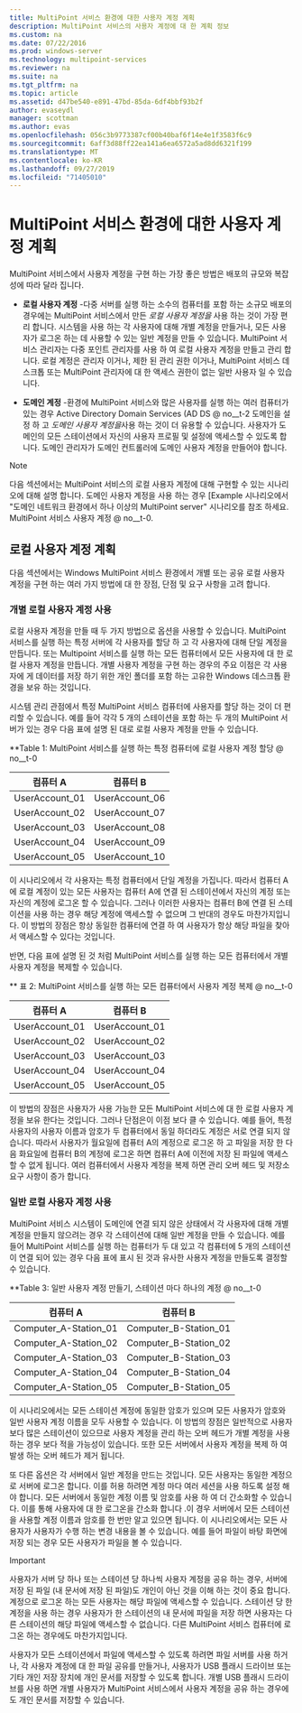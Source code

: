 ```yaml
---
title: MultiPoint 서비스 환경에 대한 사용자 계정 계획
description: MultiPoint 서비스의 사용자 계정에 대 한 계획 정보
ms.custom: na
ms.date: 07/22/2016
ms.prod: windows-server
ms.technology: multipoint-services
ms.reviewer: na
ms.suite: na
ms.tgt_pltfrm: na
ms.topic: article
ms.assetid: d47be540-e891-47bd-85da-6df4bbf93b2f
author: evaseydl
manager: scottman
ms.author: evas
ms.openlocfilehash: 056c3b9773387cf00b40baf6f14e4e1f3583f6c9
ms.sourcegitcommit: 6aff3d88ff22ea141a6ea6572a5ad8dd6321f199
ms.translationtype: MT
ms.contentlocale: ko-KR
ms.lasthandoff: 09/27/2019
ms.locfileid: "71405010"
---
```

# <a name="plan-user-accounts-for-your-multipoint-services-environment"></a>MultiPoint 서비스 환경에 대한 사용자 계정 계획
MultiPoint 서비스에서 사용자 계정을 구현 하는 가장 좋은 방법은 배포의 규모와 복잡성에 따라 달라 집니다.  
  
-   **로컬 사용자 계정** -다중 서버를 실행 하는 소수의 컴퓨터를 포함 하는 소규모 배포의 경우에는 MultiPoint 서비스에서 만든 *로컬 사용자 계정을* 사용 하는 것이 가장 편리 합니다. 시스템을 사용 하는 각 사용자에 대해 개별 계정을 만들거나, 모든 사용자가 로그온 하는 데 사용할 수 있는 일반 계정을 만들 수 있습니다. MultiPoint 서비스 관리자는 다중 포인트 관리자를 사용 하 여 로컬 사용자 계정을 만들고 관리 합니다. 로컬 계정은 관리자 이거나, 제한 된 관리 권한 이거나, MultiPoint 서비스 데스크톱 또는 MultiPoint 관리자에 대 한 액세스 권한이 없는 일반 사용자 일 수 있습니다.  
  
-   **도메인 계정** -환경에 MultiPoint 서비스와 많은 사용자를 실행 하는 여러 컴퓨터가 있는 경우 Active Directory Domain Services \(AD DS @ no__t-2 도메인을 설정 하 고 *도메인 사용자 계정을*사용 하는 것이 더 유용할 수 있습니다. 사용자가 도메인의 모든 스테이션에서 자신의 사용자 프로필 및 설정에 액세스할 수 있도록 합니다. 도메인 관리자가 도메인 컨트롤러에 도메인 사용자 계정을 만들어야 합니다.  
  
> [!NOTE]  
> 다음 섹션에서는 MultiPoint 서비스의 로컬 사용자 계정에 대해 구현할 수 있는 시나리오에 대해 설명 합니다. 도메인 사용자 계정을 사용 하는 경우 [Example 시나리오에서 "도메인 네트워크 환경에서 하나 이상의 MultiPoint server" 시나리오를 참조 하세요. MultiPoint 서비스 사용자 계정 @ no__t-0.  
  
## <a name="planning-local-user-accounts"></a>로컬 사용자 계정 계획  
다음 섹션에서는 Windows MultiPoint 서비스 환경에서 개별 또는 공유 로컬 사용자 계정을 구현 하는 여러 가지 방법에 대 한 장점, 단점 및 요구 사항을 고려 합니다.  
  
### <a name="use-individual-local-user-accounts"></a>개별 로컬 사용자 계정 사용  
로컬 사용자 계정을 만들 때 두 가지 방법으로 옵션을 사용할 수 있습니다.  MultiPoint 서비스를 실행 하는 특정 서버에 각 사용자를 할당 하 고 각 사용자에 대해 단일 계정을 만듭니다. 또는 Multipoint 서비스를 실행 하는 모든 컴퓨터에서 모든 사용자에 대 한 로컬 사용자 계정을 만듭니다. 개별 사용자 계정을 구현 하는 경우의 주요 이점은 각 사용자에 게 데이터를 저장 하기 위한 개인 폴더를 포함 하는 고유한 Windows 데스크톱 환경을 보유 하는 것입니다. 
  
시스템 관리 관점에서 특정 MultiPoint 서비스 컴퓨터에 사용자를 할당 하는 것이 더 편리할 수 있습니다. 예를 들어 각각 5 개의 스테이션을 포함 하는 두 개의 MultiPoint 서버가 있는 경우 다음 표에 설명 된 대로 로컬 사용자 계정을 만들 수 있습니다.  
  
**Table 1: MultiPoint 서비스를 실행 하는 특정 컴퓨터에 로컬 사용자 계정 할당 @ no__t-0  
  
|컴퓨터 A|컴퓨터 B|  
|--------------|--------------|  
|UserAccount_01|UserAccount_06|  
|UserAccount_02|UserAccount_07|  
|UserAccount_03|UserAccount_08|  
|UserAccount_04|UserAccount_09|  
|UserAccount_05|UserAccount_10|  
  
이 시나리오에서 각 사용자는 특정 컴퓨터에서 단일 계정을 가집니다. 따라서 컴퓨터 A에 로컬 계정이 있는 모든 사용자는 컴퓨터 A에 연결 된 스테이션에서 자신의 계정 또는 자신의 계정에 로그온 할 수 있습니다. 그러나 이러한 사용자는 컴퓨터 B에 연결 된 스테이션을 사용 하는 경우 해당 계정에 액세스할 수 없으며 그 반대의 경우도 마찬가지입니다. 이 방법의 장점은 항상 동일한 컴퓨터에 연결 하 여 사용자가 항상 해당 파일을 찾아서 액세스할 수 있다는 것입니다.  
  
반면, 다음 표에 설명 된 것 처럼 MultiPoint 서비스를 실행 하는 모든 컴퓨터에서 개별 사용자 계정을 복제할 수 있습니다.  
  
** 표 2: MultiPoint 서비스를 실행 하는 모든 컴퓨터에서 사용자 계정 복제 @ no__t-0  
  
|컴퓨터 A|컴퓨터 B|  
|--------------|--------------|  
|UserAccount_01|UserAccount_01|  
|UserAccount_02|UserAccount_02|  
|UserAccount_03|UserAccount_03|  
|UserAccount_04|UserAccount_04|  
|UserAccount_05|UserAccount_05|  
  
이 방법의 장점은 사용자가 사용 가능한 모든 MultiPoint 서비스에 대 한 로컬 사용자 계정을 보유 한다는 것입니다. 그러나 단점은이 이점 보다 클 수 있습니다. 예를 들어, 특정 사용자의 사용자 이름과 암호가 두 컴퓨터에서 동일 하더라도 계정은 서로 연결 되지 않습니다. 따라서 사용자가 월요일에 컴퓨터 A의 계정으로 로그온 하 고 파일을 저장 한 다음 화요일에 컴퓨터 B의 계정에 로그온 하면 컴퓨터 A에 이전에 저장 된 파일에 액세스할 수 없게 됩니다. 여러 컴퓨터에서 사용자 계정을 복제 하면 관리 오버 헤드 및 저장소 요구 사항이 증가 합니다.  
  
### <a name="use-generic-local-user-accounts"></a>일반 로컬 사용자 계정 사용  
MultiPoint 서비스 시스템이 도메인에 연결 되지 않은 상태에서 각 사용자에 대해 개별 계정을 만들지 않으려는 경우 각 스테이션에 대해 일반 계정을 만들 수 있습니다. 예를 들어 MultiPoint 서비스를 실행 하는 컴퓨터가 두 대 있고 각 컴퓨터에 5 개의 스테이션이 연결 되어 있는 경우 다음 표에 표시 된 것과 유사한 사용자 계정을 만들도록 결정할 수 있습니다.  
  
**Table 3: 일반 사용자 계정 만들기, 스테이션 마다 하나의 계정 @ no__t-0  
  
|컴퓨터 A|컴퓨터 B|  
|--------------|--------------|  
|Computer_A-Station_01|Computer_B-Station_01|  
|Computer_A-Station_02|Computer_B-Station_02|  
|Computer_A-Station_03|Computer_B-Station_03|  
|Computer_A-Station_04|Computer_B-Station_04|  
|Computer_A-Station_05|Computer_B-Station_05|  
  
이 시나리오에서는 모든 스테이션 계정에 동일한 암호가 있으며 모든 사용자가 암호와 일반 사용자 계정 이름을 모두 사용할 수 있습니다. 이 방법의 장점은 일반적으로 사용자 보다 많은 스테이션이 있으므로 사용자 계정을 관리 하는 오버 헤드가 개별 계정을 사용 하는 경우 보다 적을 가능성이 있습니다. 또한 모든 서버에서 사용자 계정을 복제 하 여 발생 하는 오버 헤드가 제거 됩니다.  
  
또 다른 옵션은 각 서버에서 일반 계정을 만드는 것입니다. 모든 사용자는 동일한 계정으로 서버에 로그온 합니다. 이를 허용 하려면 계정 마다 여러 세션을 사용 하도록 설정 해야 합니다. 모든 서버에서 동일한 계정 이름 및 암호를 사용 하 여 더 간소화할 수 있습니다. 이를 통해 사용자에 대 한 로그온을 간소화 합니다 .이 경우 서버에서 모든 스테이션을 사용할 계정 이름과 암호를 한 번만 알고 있으면 됩니다. 이 시나리오에서는 모든 사용자가 사용자가 수행 하는 변경 내용을 볼 수 있습니다. 예를 들어 파일이 바탕 화면에 저장 되는 경우 모든 사용자가 파일을 볼 수 있습니다.  
  
> [!IMPORTANT]  
> 사용자가 서버 당 하나 또는 스테이션 당 하나씩 사용자 계정을 공유 하는 경우, 서버에 저장 된 파일 (내 문서에 저장 된 파일)도 개인이 아닌 것을 이해 하는 것이 중요 합니다. 계정으로 로그온 하는 모든 사용자는 해당 파일에 액세스할 수 있습니다. 스테이션 당 한 계정을 사용 하는 경우 사용자가 한 스테이션의 내 문서에 파일을 저장 하면 사용자는 다른 스테이션의 해당 파일에 액세스할 수 없습니다. 다른 MultiPoint 서비스 컴퓨터에 로그온 하는 경우에도 마찬가지입니다.  
  
사용자가 모든 스테이션에서 파일에 액세스할 수 있도록 하려면 파일 서버를 사용 하거나, 각 사용자 계정에 대 한 파일 공유를 만들거나, 사용자가 USB 플래시 드라이브 또는 기타 개인 저장 장치에 개인 문서를 저장할 수 있도록 합니다. 개별 USB 플래시 드라이브를 사용 하면 개별 사용자가 MultiPoint 서비스에서 사용자 계정을 공유 하는 경우에도 개인 문서를 저장할 수 있습니다.
